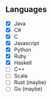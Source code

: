 ## Languages
- [x] Java
- [x] C#
- [x] C
- [x] Javascript
- [x] Python
- [x] Ruby
- [x] Haskell
- [ ] C++
- [ ] Scala
- [ ] Rust (maybe)
- [ ] Go (maybe)

